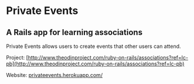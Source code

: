 Private Events
=====

A Rails app for learning associations
-----

Private Events allows users to create events that other users can attend.

Project: [http://www.theodinproject.com/ruby-on-rails/associations?ref=lc-pb](http://www.theodinproject.com/ruby-on-rails/associations?ref=lc-pb)

Website: [privateevents.herokuapp.com/](http://privateevents.herokuapp.com/)
